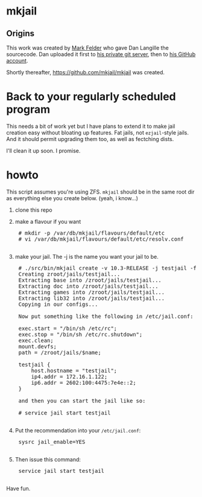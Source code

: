 # mkjail

## Origins

This work was created by [Mark Felder](https://github.com/feld) who gave
Dan Langille the sourcecode.  Dan uploaded it first to [his private git server](https://git.langille.org/dvl/mkjail),
then to [his GitHub account](https://github.com/dlangille/mkjail).

Shortly thereafter, https://github.com/mkjail/mkjail was created.

# Back to your regularly scheduled program


This needs a bit of work yet but I have plans to extend it to make jail
creation easy without bloating up features. Fat jails, not `ezjail`-style
jails. And it should permit upgrading them too, as well as fectching dists.

I'll clean it up soon. I promise.

# howto

This script assumes you're using ZFS. `mkjail` should be in the same
root dir as everything else you create below. (yeah, i know...)

1. clone this repo

2. make a flavour if you want

    <pre>
    # mkdir -p /var/db/mkjail/flavours/default/etc
    # vi /var/db/mkjail/flavours/default/etc/resolv.conf
    </pre>

3. make your jail. The -j is the name you want your jail to be.

    <pre>
    # ./src/bin/mkjail create -v 10.3-RELEASE -j testjail -f default
    Creating zroot/jails/testjail...
    Extracting base into /zroot/jails/testjail...
    Extracting doc into /zroot/jails/testjail...
    Extracting games into /zroot/jails/testjail...
    Extracting lib32 into /zroot/jails/testjail...
    Copying in our configs...
    
    Now put something like the following in /etc/jail.conf:
    
    exec.start = "/bin/sh /etc/rc";
    exec.stop = "/bin/sh /etc/rc.shutdown";
    exec.clean;
    mount.devfs;
    path = /zroot/jails/$name;
    
    testjail {
        host.hostname = "testjail";
        ip4.addr = 172.16.1.122;
        ip6.addr = 2602:100:4475:7e4e::2;
    }
    
    and then you can start the jail like so:
    
    # service jail start testjail
    </pre>

4. Put the recommendation into your `/etc/jail.conf`:

    <pre>
    sysrc jail_enable=YES
    </pre>

6. Then issue this command:

    <pre>
    service jail start testjail
    </pre>

Have fun.
